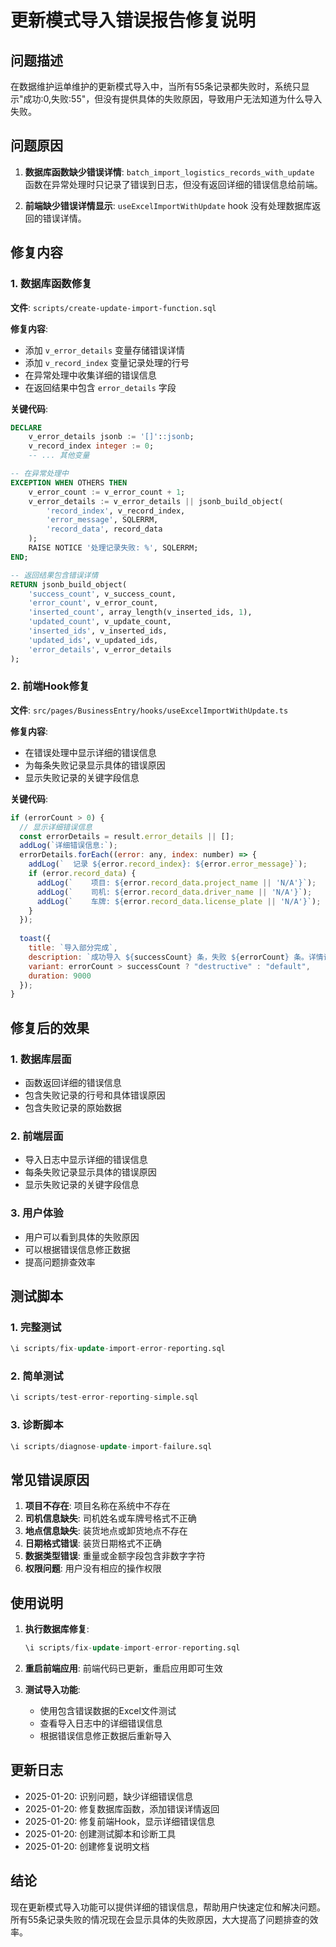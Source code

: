 # 更新模式导入错误报告修复说明

## 问题描述

在数据维护运单维护的更新模式导入中，当所有55条记录都失败时，系统只显示"成功:0,失败:55"，但没有提供具体的失败原因，导致用户无法知道为什么导入失败。

## 问题原因

1. **数据库函数缺少错误详情**: `batch_import_logistics_records_with_update` 函数在异常处理时只记录了错误到日志，但没有返回详细的错误信息给前端。

2. **前端缺少错误详情显示**: `useExcelImportWithUpdate` hook 没有处理数据库返回的错误详情。

## 修复内容

### 1. 数据库函数修复

**文件**: `scripts/create-update-import-function.sql`

**修复内容**:
- 添加 `v_error_details` 变量存储错误详情
- 添加 `v_record_index` 变量记录处理的行号
- 在异常处理中收集详细的错误信息
- 在返回结果中包含 `error_details` 字段

**关键代码**:
```sql
DECLARE
    v_error_details jsonb := '[]'::jsonb;
    v_record_index integer := 0;
    -- ... 其他变量

-- 在异常处理中
EXCEPTION WHEN OTHERS THEN
    v_error_count := v_error_count + 1;
    v_error_details := v_error_details || jsonb_build_object(
        'record_index', v_record_index,
        'error_message', SQLERRM,
        'record_data', record_data
    );
    RAISE NOTICE '处理记录失败: %', SQLERRM;
END;

-- 返回结果包含错误详情
RETURN jsonb_build_object(
    'success_count', v_success_count,
    'error_count', v_error_count,
    'inserted_count', array_length(v_inserted_ids, 1),
    'updated_count', v_update_count,
    'inserted_ids', v_inserted_ids,
    'updated_ids', v_updated_ids,
    'error_details', v_error_details
);
```

### 2. 前端Hook修复

**文件**: `src/pages/BusinessEntry/hooks/useExcelImportWithUpdate.ts`

**修复内容**:
- 在错误处理中显示详细的错误信息
- 为每条失败记录显示具体的错误原因
- 显示失败记录的关键字段信息

**关键代码**:
```javascript
if (errorCount > 0) {
  // 显示详细错误信息
  const errorDetails = result.error_details || [];
  addLog(`详细错误信息:`);
  errorDetails.forEach((error: any, index: number) => {
    addLog(`  记录 ${error.record_index}: ${error.error_message}`);
    if (error.record_data) {
      addLog(`    项目: ${error.record_data.project_name || 'N/A'}`);
      addLog(`    司机: ${error.record_data.driver_name || 'N/A'}`);
      addLog(`    车牌: ${error.record_data.license_plate || 'N/A'}`);
    }
  });
  
  toast({
    title: `导入部分完成`,
    description: `成功导入 ${successCount} 条，失败 ${errorCount} 条。详情请查看导入日志。`,
    variant: errorCount > successCount ? "destructive" : "default",
    duration: 9000
  });
}
```

## 修复后的效果

### 1. 数据库层面
- 函数返回详细的错误信息
- 包含失败记录的行号和具体错误原因
- 包含失败记录的原始数据

### 2. 前端层面
- 导入日志中显示详细的错误信息
- 每条失败记录显示具体的错误原因
- 显示失败记录的关键字段信息

### 3. 用户体验
- 用户可以看到具体的失败原因
- 可以根据错误信息修正数据
- 提高问题排查效率

## 测试脚本

### 1. 完整测试
```sql
\i scripts/fix-update-import-error-reporting.sql
```

### 2. 简单测试
```sql
\i scripts/test-error-reporting-simple.sql
```

### 3. 诊断脚本
```sql
\i scripts/diagnose-update-import-failure.sql
```

## 常见错误原因

1. **项目不存在**: 项目名称在系统中不存在
2. **司机信息缺失**: 司机姓名或车牌号格式不正确
3. **地点信息缺失**: 装货地点或卸货地点不存在
4. **日期格式错误**: 装货日期格式不正确
5. **数据类型错误**: 重量或金额字段包含非数字字符
6. **权限问题**: 用户没有相应的操作权限

## 使用说明

1. **执行数据库修复**:
   ```sql
   \i scripts/fix-update-import-error-reporting.sql
   ```

2. **重启前端应用**:
   前端代码已更新，重启应用即可生效

3. **测试导入功能**:
   - 使用包含错误数据的Excel文件测试
   - 查看导入日志中的详细错误信息
   - 根据错误信息修正数据后重新导入

## 更新日志

- 2025-01-20: 识别问题，缺少详细错误信息
- 2025-01-20: 修复数据库函数，添加错误详情返回
- 2025-01-20: 修复前端Hook，显示详细错误信息
- 2025-01-20: 创建测试脚本和诊断工具
- 2025-01-20: 创建修复说明文档

## 结论

现在更新模式导入功能可以提供详细的错误信息，帮助用户快速定位和解决问题。所有55条记录失败的情况现在会显示具体的失败原因，大大提高了问题排查的效率。
